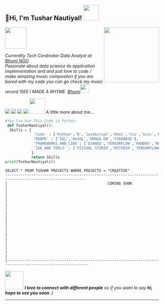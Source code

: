 <h2> 👋Hi, I'm Tushar Nautiyal! <img src="https://media.giphy.com/media/mGcNjsfWAjY5AEZNw6/giphy.gif" width="50"></h2>
<img align='right' src="https://c.tenor.com/w-boZxCBeu0AAAAi/career-great-employee.gif" width="180">
<img width="70" height="70" src="https://bhumi.ngo/wp-content/uploads/2020/12/Bhumi-Torchbearer-Logo-White-1500-PNG.png" width="30">
<p><em>Currentlty Tech Cordinator Data Analyst at <a href="https://www.bhumi.ngo">Bhumi NGO</a><span></span></br>Pasionate about data science its application implementation and and just love to code / make amazing music compositon if you are bored with my code you can go check my music record !SEE I MADE A RHYME.
  <a href="https://bhumi.ngo/">Bhumi</a><img src="https://media.giphy.com/media/WUlplcMpOCEmTGBtBW/giphy.gif" width="30"> 
</em></p>
<a href="https://Instagram.com/Tusharnautiyal"><img src="https://img.shields.io/badge/@TusharNautiyal-E4405F?style=for-the-badge&logo=instagram&logoColor=white" /></a>
<a href="https://linkedin.com/in/Tusharnautiyal"><img src="https://img.shields.io/badge/TusharNautiyal-0077B5?style=for-the-badge&logo=linkedin&logoColor=white" /></a>
<a href="https://www.youtube.com/channel/UCsfYqXa3LoaLkB-9F2vmplA"><img src="https://img.shields.io/badge/Tushar Nautiyal-FF0000?style=for-the-badge&logo=youtube&logoColor=white"/></a>
<img src="https://img.shields.io/github/followers/tusharnautiyal-web?label=follow&style=social" />
<img src="https://media.giphy.com/media/VgCDAzcKvsR6OM0uWg/giphy.gif" width="50"> A little more about me...  

```python
#You Can Run This Code in Python.
 def TusharNautiyal():
  Skills = {
             'Code' : ['Python','R','JavaScript','Html','Css','Scss','Flutter'],
             'RDBMS' : ['SQL','NoSQL','MONGO DB','FIREBASE'],
             'FRAMEWORKS_AND_LIBS': ['DJANGO','TENSORFLOW','PANDAS','NUMPY','OPENCV','BOOTSTRAP','THREE.JS','ANIME.JS','SELENIUM'....],
             'IDE AND TOOLS' : ['VIISUAL STUDIO','RSTUDIO','TENSORFLOWHUB','HEROKU','GITHUB','GOOGLE DATA STUDIO', 'GOOGLE ANALYTICS', 'MY SQL','TABLEAU','SQL','GOOGLE APP SCRIPT', 'MICROSOFT OFFICE','GOOGLE SUITE']              
            }
            return Skills
print(TusharNautiyal())            
```
```
SELECT * FROM TUSHAR PROJECTS WHERE PROJECTS = "CREATIVE"
-----------------------------------------------------------------------------------------------------------
|                                              COMING SOON                                                |
|                                                                                                         |  
|                                                                                                         |
|                                                                                                         |
|                                                                                                         |    
|                                                                                                         |    
|                                                                                                         |    
|                                                                                                         |                                                                        |                                                                                                         |
|-----------------------------------------------------------------------------------------------------------
```

<img src="https://media.giphy.com/media/LnQjpWaON8nhr21vNW/giphy.gif" width="60"> <em><b>I love to connect with different people</b> so if you want to say <b>hi, hope to see you soon</b> :)</em>

---
